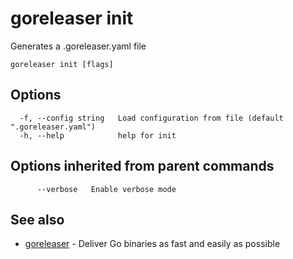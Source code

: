 # goreleaser init

Generates a .goreleaser.yaml file

```
goreleaser init [flags]
```

## Options

```
  -f, --config string   Load configuration from file (default ".goreleaser.yaml")
  -h, --help            help for init
```

## Options inherited from parent commands

```
      --verbose   Enable verbose mode
```

## See also

* [goreleaser](/cmd/goreleaser/)	 - Deliver Go binaries as fast and easily as possible

